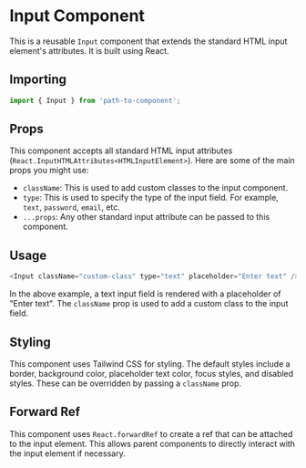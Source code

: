 # Input Component

This is a reusable `Input` component that extends the standard HTML input element's attributes. It is built using React.

## Importing

```javascript
import { Input } from 'path-to-component';
```

## Props

This component accepts all standard HTML input attributes (`React.InputHTMLAttributes<HTMLInputElement>`). Here are some of the main props you might use:

- `className`: This is used to add custom classes to the input component.
- `type`: This is used to specify the type of the input field. For example, `text`, `password`, `email`, etc.
- `...props`: Any other standard input attribute can be passed to this component.

## Usage

```javascript
<Input className="custom-class" type="text" placeholder="Enter text" />
```

In the above example, a text input field is rendered with a placeholder of "Enter text". The `className` prop is used to add a custom class to the input field.

## Styling

This component uses Tailwind CSS for styling. The default styles include a border, background color, placeholder text color, focus styles, and disabled styles. These can be overridden by passing a `className` prop.

## Forward Ref

This component uses `React.forwardRef` to create a ref that can be attached to the input element. This allows parent components to directly interact with the input element if necessary.